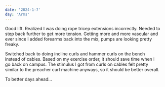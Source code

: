 ```yaml
---
date: '2024-1-7'
day: 'Arms'
---
```


Good lift. Realized I was doing rope tricep extensions incorrectly. Needed to step back further to get more tension. Getting more and more vascular and ever since I added forearms back into the mix, pumps are looking pretty freaky.

Switched back to doing incline curls and hammer curls on the bench instead of cables. Based on my exercise order, it should save time when I go back on campus. The stimulus I got from curls on cables felt pretty similar to the preacher curl machine anyways, so it should be better overall.

To better days ahead…